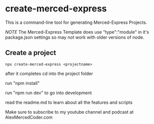 # create-merced-express

This is a command-line tool for generating Merced-Express Projects.

*NOTE* The Merced-Express Template does use "type":"module" in it's package.json settings so may not work with older versions of node.

## Create a project

`npx create-merced-express <projectname>`

after it completes cd into the project folder

run "npm install"

run "npm run dev" to go into development

read the readme.md to learn about all the features and scripts

Make sure to subscribe to my youtube channel and podcast at AlexMercedCoder.com
